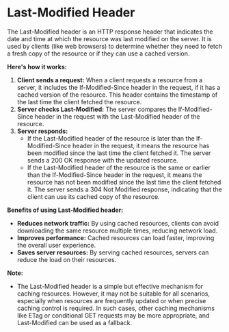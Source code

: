 # Last-Modified Header

The Last-Modified header is an HTTP response header that indicates the date and time at which the resource was last modified on the server. It is used by clients (like web browsers) to determine whether they need to fetch a fresh copy of the resource or if they can use a cached version.

**Here's how it works:**

1. **Client sends a request:** When a client requests a resource from a server, it includes the If-Modified-Since header in the request, if it has a cached version of the resource. This header contains the timestamp of the last time the client fetched the resource.
2. **Server checks Last-Modified:** The server compares the If-Modified-Since header in the request with the Last-Modified header of the resource.
3. **Server responds:**
   - If the Last-Modified header of the resource is later than the If-Modified-Since header in the request, it means the resource has been modified since the last time the client fetched it. The server sends a 200 OK response with the updated resource.
   - If the Last-Modified header of the resource is the same or earlier than the If-Modified-Since header in the request, it means the resource has not been modified since the last time the client fetched it. The server sends a 304 Not Modified response, indicating that the client can use its cached copy of the resource.

**Benefits of using Last-Modified header:**

- **Reduces network traffic:** By using cached resources, clients can avoid downloading the same resource multiple times, reducing network load.
- **Improves performance:** Cached resources can load faster, improving the overall user experience.
- **Saves server resources:** By serving cached resources, servers can reduce the load on their resources.

**Note:**

- The Last-Modified header is a simple but effective mechanism for caching resources. However, it may not be suitable for all scenarios, especially when resources are frequently updated or when precise caching control is required. In such cases, other caching mechanisms like ETag or conditional GET requests may be more appropriate, and Last-Modified can be used as a fallback.
